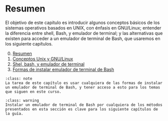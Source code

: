 # Resumen

El objetivo de este capítulo es introducir algunos conceptos básicos de los sistemas operativos basados en UNIX, con énfasis en GNU/Linux; entender la diferencia entre shell, Bash, y emulador de terminal; y las alternativas que existen para acceder a un emulador de terminal de Bash, que usaremos en los siguiente capítulos.

0. [Resumen](0_Resumen.md)
1. [Conceptos Unix y GNU/Linux](1_Conceptos_Unix_GNU_Linux.md)
2. [Shel, bash, y emulador de terminal](2_Shell_bash_emulador_terminal.md)
3. [Formas de instalar emulador de terminal de Bash](3_Formas_instalacion_emulador_terminal_Bash.md)

```{admonition} Deber
:class: note
La tarea de este capítulo es usar cualquiera de las formas de instalar un emulador de terminal de Bash, y tener acceso a esto para los temas que siguen en este curso.
```

```{admonition} Advertencia
:class: warning
Instalar un emulador de terminal de Bash por cualquiera de los métodos presentados en esta sección es clave para los siguiente capítulos de la guía.
```

